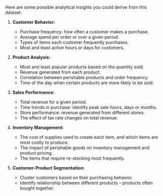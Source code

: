 Here are some possible analytical insights you could derive from this dataset:

1. **Customer Behavior:**
   - Purchase frequency: how often a customer makes a purchase.
   - Average spend per order or over a given period.
   - Types of items each customer frequently purchases.
   - Most and least active hours or days for customers.

2. **Product Analysis:**
   - Most and least popular products based on the quantity sold.
   - Revenue generated from each product.
   - Correlation between perishable products and order frequency.
   - Time of the day when certain products are more likely to be sold.

3. **Sales Performance:**
   - Total revenue for a given period.
   - Time trends in purchase: identify peak sale hours, days or months.
   - Store performance: revenue generated from different stores.
   - The effect of tax rate changes on total revenue.

4. **Inventory Management:**
   - The cost of supplies used to create each item, and which items are most costly to produce.
   - The impact of perishable goods on inventory management and product pricing.
   - The items that require re-stocking most frequently.

5. **Customer-Product Segmentation:**
   - Cluster customers based on their purchasing behavior.
   - Identify relationship between different products – products often bought together.
